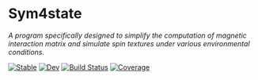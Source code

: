 # Sym4state

_A program specifically designed to simplify the computation of magnetic interaction matrix and simulate spin textures under various environmental conditions._

[![Stable](https://img.shields.io/badge/docs-stable-blue.svg)](https://a-lost-wapiti.github.io/Sym4state.jl/stable/)
[![Dev](https://img.shields.io/badge/docs-dev-blue.svg)](https://a-lost-wapiti.github.io/Sym4state.jl/dev/)
[![Build Status](https://github.com/a-lost-wapiti/Sym4state.jl/actions/workflows/CI.yml/badge.svg?branch=main)](https://github.com/a-lost-wapiti/Sym4state.jl/actions/workflows/CI.yml?query=branch%3Amain)
[![Coverage](https://codecov.io/gh/a-lost-wapiti/Sym4state.jl/branch/main/graph/badge.svg)](https://codecov.io/gh/a-lost-wapiti/Sym4state.jl)
